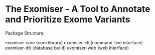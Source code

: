 The Exomiser - A Tool to Annotate and Prioritize Exome Variants
===============================================================

Package Structure:

exomiser-core (core library)
exomiser-cli (command-line interface)
exomiser-db (database build)
exomiser-web (web interface)

 


